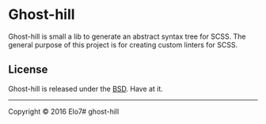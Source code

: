 # Ghost-hill

Ghost-hill is small a lib to generate an abstract syntax tree for SCSS. The general purpose of this project is for creating custom linters for SCSS.

## License

Ghost-hill is released under the [BSD](https://github.com/elo7/ghost-hill/blob/master/LICENSE). Have at it.

* * *

Copyright :copyright: 2016 Elo7# ghost-hill

